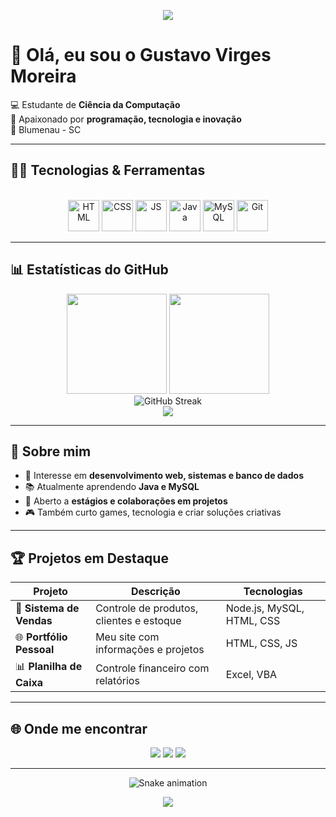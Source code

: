 <!-- Banner animado -->
<p align="center">
<img src="https://capsule-render.vercel.app/api?type=waving&color=0:6a11cb,100:2575fc&height=200&section=header&text=Gustavo%20Virges%20Moreira&fontSize=35&fontColor=fff&animation=fadeIn&fontAlignY=35"/>
</p>

# 👋 Olá, eu sou o **Gustavo Virges Moreira**

💻 Estudante de **Ciência da Computação**  
🚀 Apaixonado por **programação, tecnologia e inovação**  
📍 Blumenau - SC  

---

## 🧑‍💻 Tecnologias & Ferramentas  

<div align="center"><br>
<img alt="HTML" height="50" width="50" src="https://cdn.jsdelivr.net/gh/devicons/devicon/icons/html5/html5-original.svg">
<img alt="CSS" height="50" width="50" src="https://cdn.jsdelivr.net/gh/devicons/devicon/icons/css3/css3-original.svg">
<img alt="JS" height="50" width="50" src="https://cdn.jsdelivr.net/gh/devicons/devicon/icons/javascript/javascript-original.svg">
<img alt="Java" height="50" width="50" src="https://cdn.jsdelivr.net/gh/devicons/devicon/icons/java/java-original.svg">
<img alt="MySQL" height="50" width="50" src="https://cdn.jsdelivr.net/gh/devicons/devicon/icons/mysql/mysql-original.svg">
<img alt="Git" height="50" width="50" src="https://cdn.jsdelivr.net/gh/devicons/devicon/icons/git/git-original.svg">
</div>

---

## 📊 Estatísticas do GitHub  

<div align="center">
  <img height="160em" src="https://github-readme-stats.vercel.app/api?username=GustavoVirges&show_icons=true&theme=radical&hide_border=true"/>
  <img height="160em" src="https://github-readme-stats.vercel.app/api/top-langs/?username=GustavoVirges&layout=compact&langs_count=8&theme=radical&hide_border=true"/>
</div>  

<div align="center">
  <img src="https://github-readme-streak-stats.herokuapp.com?user=GustavoVirges&theme=radical&hide_border=true" alt="GitHub Streak"/>
</div>  

<div align="center">
  <img src="https://github-profile-trophy.vercel.app/?username=GustavoVirges&theme=radical&no-frame=true&row=1&column=6" />
</div>  

---

## 🚀 Sobre mim  

- 🎯 Interesse em **desenvolvimento web, sistemas e banco de dados**  
- 📚 Atualmente aprendendo **Java e MySQL**  
- 🤝 Aberto a **estágios e colaborações em projetos**  
- 🎮 Também curto games, tecnologia e criar soluções criativas  

---

## 🏆 Projetos em Destaque  

| Projeto | Descrição | Tecnologias |
|---------|-----------|-------------|
| 🛒 **Sistema de Vendas** | Controle de produtos, clientes e estoque | Node.js, MySQL, HTML, CSS |
| 🌐 **Portfólio Pessoal** | Meu site com informações e projetos | HTML, CSS, JS |
| 📊 **Planilha de Caixa** | Controle financeiro com relatórios | Excel, VBA |

---

## 🌐 Onde me encontrar  

<div align="center"> 
<a href="mailto:virges.gustavo@gmail.com"><img src="https://img.shields.io/badge/-Gmail-D14836?style=for-the-badge&logo=gmail&logoColor=white"></a>
<a href="https://www.linkedin.com/in/gustavovirges" target="_blank"><img src="https://img.shields.io/badge/-LinkedIn-%230077B5?style=for-the-badge&logo=linkedin&logoColor=white"></a>
<a href="https://www.instagram.com/gustavo_virges" target="_blank"><img src="https://img.shields.io/badge/-Instagram-%23E4405F?style=for-the-badge&logo=instagram&logoColor=white"></a>
</div>  

---

<!-- Snake Animation -->
<p align="center">
  <img src="https://github.com/GustavoVirges/GustavoVirges/blob/output/github-contribution-grid-snake.svg" alt="Snake animation"/>
</p>

<!-- Footer animado -->
<p align="center">
<img src="https://capsule-render.vercel.app/api?type=waving&color=0:2575fc,100:6a11cb&height=120&section=footer"/>
</p>
